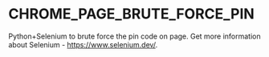 # CHROME_PAGE_BRUTE_FORCE_PIN
Python+Selenium to brute force the pin code on page.
Get more information about Selenium - https://www.selenium.dev/.
